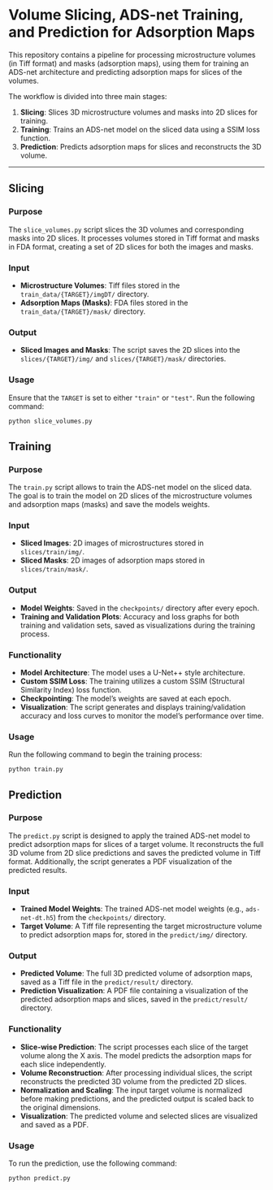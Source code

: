 # Volume Slicing, ADS-net Training, and Prediction for Adsorption Maps

This repository contains a pipeline for processing microstructure volumes (in Tiff format) and masks (adsorption maps), using them for training an ADS-net architecture and predicting adsorption maps for slices of the volumes.

The workflow is divided into three main stages:

1. **Slicing**: Slices 3D microstructure volumes and masks into 2D slices for training.
2. **Training**: Trains an ADS-net model on the sliced data using a SSIM loss function.
3. **Prediction**: Predicts adsorption maps for slices and reconstructs the 3D volume.

---

## Slicing

### Purpose
The `slice_volumes.py` script slices the 3D volumes and corresponding masks into 2D slices. It processes volumes stored in Tiff format and masks in FDA format, creating a set of 2D slices for both the images and masks.

### Input
- **Microstructure Volumes**: Tiff files stored in the `train_data/{TARGET}/imgDT/` directory.
- **Adsorption Maps (Masks)**: FDA files stored in the `train_data/{TARGET}/mask/` directory.

### Output
- **Sliced Images and Masks**: The script saves the 2D slices into the `slices/{TARGET}/img/` and `slices/{TARGET}/mask/` directories.

### Usage
Ensure that the `TARGET` is set to either `"train"` or `"test"`. Run the following command:
```bash
python slice_volumes.py 
```

## Training

### Purpose
The `train.py` script allows to train the ADS-net model on the sliced data. The goal is to train the model on 2D slices of the microstructure volumes and adsorption maps (masks) and save the models weights.

### Input
- **Sliced Images**: 2D images of microstructures stored in `slices/train/img/`.
- **Sliced Masks**: 2D images of adsorption maps stored in `slices/train/mask/`.

### Output
- **Model Weights**: Saved in the `checkpoints/` directory after every epoch.
- **Training and Validation Plots**: Accuracy and loss graphs for both training and validation sets, saved as visualizations during the training process.

### Functionality
- **Model Architecture**: The model uses a U-Net++ style architecture.
- **Custom SSIM Loss**: The training utilizes a custom SSIM (Structural Similarity Index) loss function.
- **Checkpointing**: The model’s weights are saved at each epoch.
- **Visualization**: The script generates and displays training/validation accuracy and loss curves to monitor the model’s performance over time.

### Usage
Run the following command to begin the training process:
```bash
python train.py 
```

## Prediction

### Purpose
The `predict.py` script is designed to apply the trained ADS-net model to predict adsorption maps for slices of a target volume. It reconstructs the full 3D volume from 2D slice predictions and saves the predicted volume in Tiff format. Additionally, the script generates a PDF visualization of the predicted results.

### Input
- **Trained Model Weights**: The trained ADS-net model weights (e.g., `ads-net-dt.h5`) from the `checkpoints/` directory.
- **Target Volume**: A Tiff file representing the target microstructure volume to predict adsorption maps for, stored in the `predict/img/` directory.

### Output
- **Predicted Volume**: The full 3D predicted volume of adsorption maps, saved as a Tiff file in the `predict/result/` directory.
- **Prediction Visualization**: A PDF file containing a visualization of the predicted adsorption maps and slices, saved in the `predict/result/` directory.

### Functionality
- **Slice-wise Prediction**: The script processes each slice of the target volume along the X axis. The model predicts the adsorption maps for each slice independently.
- **Volume Reconstruction**: After processing individual slices, the script reconstructs the predicted 3D volume from the predicted 2D slices.
- **Normalization and Scaling**: The input target volume is normalized before making predictions, and the predicted output is scaled back to the original dimensions.
- **Visualization**: The predicted volume and selected slices are visualized and saved as a PDF.

### Usage
To run the prediction, use the following command:
```bash
python predict.py
```